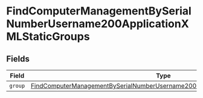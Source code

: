# FindComputerManagementBySerialNumberUsername200ApplicationXMLStaticGroups


## Fields

| Field                                                                                                                                                                                       | Type                                                                                                                                                                                        | Required                                                                                                                                                                                    | Description                                                                                                                                                                                 |
| ------------------------------------------------------------------------------------------------------------------------------------------------------------------------------------------- | ------------------------------------------------------------------------------------------------------------------------------------------------------------------------------------------- | ------------------------------------------------------------------------------------------------------------------------------------------------------------------------------------------- | ------------------------------------------------------------------------------------------------------------------------------------------------------------------------------------------- |
| `group`                                                                                                                                                                                     | [FindComputerManagementBySerialNumberUsername200ApplicationXMLStaticGroupsGroup](../../models/operations/findcomputermanagementbyserialnumberusername200applicationxmlstaticgroupsgroup.md) | :heavy_minus_sign:                                                                                                                                                                          | N/A                                                                                                                                                                                         |